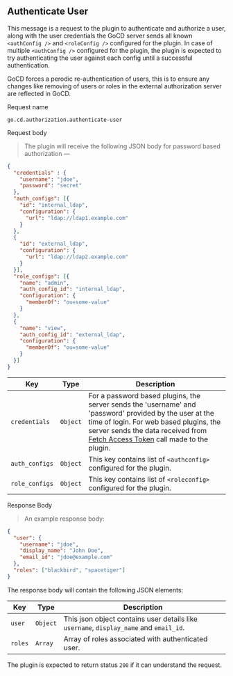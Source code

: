 ## Authenticate User

This message is a request to the plugin to authenticate and authorize a user, along with the user credentials the GoCD server sends all known
`<authConfig />`  and `<roleConfig />` configured for the plugin. In case of multiple `<authConfig />` configured for the plugin, the plugin
is expected to try authenticating the user against each config until a successful authentication.

GoCD forces a perodic re-authentication of users, this is to ensure any changes like removing of users or roles in the external authorization server are reflected in GoCD.

<p class='request-name-heading'>Request name</p>

`go.cd.authorization.authenticate-user`

<p class='request-body-heading'>Request body</p>

> The plugin will receive the following JSON body for password based authorization —

```json
{
  "credentials" : {
    "username": "jdoe",
    "password": "secret"
  },
  "auth_configs": [{
    "id": "internal_ldap",
    "configuration": {
      "url": "ldap://ldap1.example.com"
    }
  },
  {
    "id": "external_ldap",
    "configuration": {
      "url": "ldap://ldap2.example.com"
    }
  }],
  "role_configs": [{
    "name": "admin",
    "auth_config_id": "internal_ldap",
    "configuration": {
      "memberOf": "ou=some-value"
    }
  },
  {
    "name": "view",
    "auth_config_id": "external_ldap",
    "configuration": {
      "memberOf": "ou=some-value"
    }
  }]
}
```

<p class='attributes-table-follows'></p>

| Key            | Type     | Description                                                                   |
|----------------|----------|-------------------------------------------------------------------------------|
| `credentials`  | `Object` | For a password based plugins, the server sends the 'username' and 'password' provided by the user at the time of login. For web based plugins, the server sends the data received from [Fetch Access Token](#fetch-access-token) call made to the plugin.|
| `auth_configs` | `Object` | This key contains list of `<authconfig>` configured for the plugin. |
| `role_configs` | `Object` | This key contains list of `<roleconfig>` configured for the plugin. |

<p class='response-code-heading'>Response Body</p>

> An example response body:

```json
{
  "user": {
    "username": "jdoe",
    "display_name": "John Doe",
    "email_id": "jdoe@example.com"
  },
  "roles": ["blackbird", "spacetiger"]
}
```

The response body will contain the following JSON elements:

<p class='attributes-table-follows'></p>

| Key                   | Type      | Description |
| --------------------- | --------- | ----------- |
| `user`                | `Object`  | This json object contains user details like `username`, `display_name` and `email_id`. |
| `roles`               | `Array`   | Array of roles associated with authenticated user. |

The plugin is expected to return status `200` if it can understand the request.
